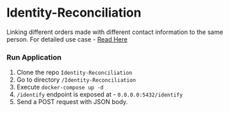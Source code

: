 # Identity-Reconciliation
Linking different orders made with different contact information to the same person. For detailed use case - [Read Here](https://bitespeed.notion.site/Bitespeed-Backend-Task-Identity-Reconciliation-53392ab01fe149fab989422300423199)


###  Run Application 
1. Clone the repo ```Identity-Reconciliation```
2. Go to directory ```/Identity-Reconciliation```
3. Execute ```docker-compose up -d```
4. ```/identify``` endpoint is exposed at - ```0.0.0.0:5432/identify```
5. Send a POST request with JSON body. 
